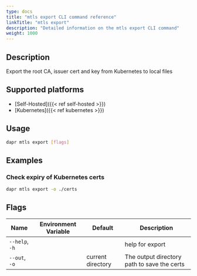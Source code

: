 ```yaml
---
type: docs
title: "mtls export CLI command reference"
linkTitle: "mtls export"
description: "Detailed information on the mtls export CLI command"
weight: 1000
---
```


## Description

Export the root CA, issuer cert and key from Kubernetes to local files

## Supported platforms

- [Self-Hosted]({{< ref self-hosted >}})
- [Kubernetes]({{< ref kubernetes >}})

## Usage
```bash
dapr mtls export [flags]
```

## Examples

### Check expiry of Kubernetes certs
```bash 
dapr mtls export -o ./certs
```

## Flags

| Name | Environment Variable | Default | Description
| --- | --- | --- | --- |
| `--help`, `-h` | | | help for export |
| `--out`, `-o` | | current directory | The output directory path to save the certs |
